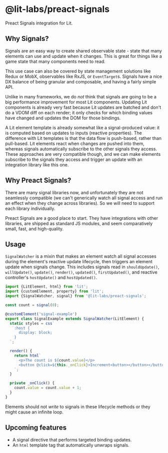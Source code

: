 # @lit-labs/preact-signals

Preact Signals integration for Lit.

## Why Signals?

Signals are an easy way to create shared observable state - state that many elements can use and update when it changes. This is great for things like a game state that many components need to read.

This use case can also be covered by state management solutions like Redux or MobX, observables like RxJS, or `EventTarget`s. Signals have a nice DX balance of being granular and composable, and having a fairly simple API.

Unlike in many frameworks, we do _not_ think that signals are going to be a big performance improvement for most Lit components. Updating Lit components is already very fast because Lit updates are batched and don't do a VDOM diff on each render; it only checks for which binding values have changed and updates the DOM for those bindings.

A Lit element template is already somewhat like a signal-produced value: it is computed based on updates to inputs (reactive properties). The difference with Lit templates is that the data flow is push-based, rather than pull-based. Lit elements react when changes are pushed into them, whereas signals automatically subscribe to the other signals they access. These approaches are very compatible though, and we can make elements subscribe to the signals they access and trigger an update with an integration library like this one.

## Why Preact Signals?

There are many signal libraries now, and unfortunately they are not seamlessly compatible (we can't generically watch all signal access and run an effect when they change across libraries). So we will need to support each library individually.

Preact Signals are a good place to start. They have integrations with other libraries, are shipped as standard JS modules, and seem comparatively small, fast, and high-quality.

## Usage

`SignalWatcher` is a mixin that makes an element watch all signal accesses during the element's reactive update lifecycle, then triggers an element update when signals change. This includes signals read in `shouldUpdate()`, `willUpdate()`, `update()`, `render()`, `updated()`, `firstUpdated()`, and reactive controller's `hostUpdate()` and `hostUpdated()`.

```ts
import {LitElement, html} from 'lit';
import {customElement, property} from 'lit';
import {SignalWatcher, signal} from '@lit-labs/preact-signals';

const count = signal(0);

@customElement('signal-example')
export class SignalExample extends SignalWatcher(LitElement) {
  static styles = css`
    :host {
      display: block;
    }
  `;

  render() {
    return html`
      <p>The count is ${count.value}</p>
      <button @click=${this._onClick}>Increment<button></button></button>
    `;
  }

  private _onClick() {
    count.value = count.value + 1;
  }
}
```

Elements should not _write_ to signals in these lifecycle methods or they might cause an infinite loop.

## Upcoming features

- A signal directive that performs targeted binding updates.
- An `html` template tag that automatically unwraps signals.
